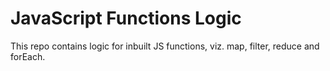 # JavaScript Functions Logic

This repo contains logic for inbuilt JS functions, viz. map, filter, reduce and forEach.
